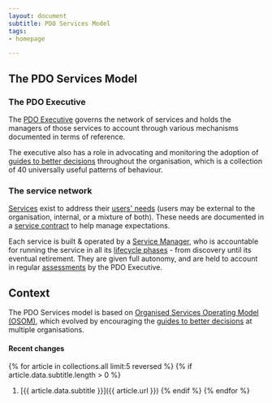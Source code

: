 ```yaml
---
layout: document
subtitle: PDO Services Model
tags:
- homepage

---
```

## The PDO Services Model

### The PDO Executive

The [PDO Executive](/executive) governs the network of services and holds the managers  of those services to account through various mechanisms documented in terms of reference.

The executive also has a role in advocating and monitoring the adoption of [guides to better decisions](/doctrine) throughout the organisation, which is a collection of 40 universally useful patterns of behaviour.

### The service network

[Services](/services/) exist to address their [users' needs](/user-needs) (users may be external to the organisation, internal, or a mixture of both). These needs are documented in a [service contract](/service-contract) to help manage expectations.

Each service is built & operated by a [Service Manager](/service-managers), who is accountable for running the service in all its [lifecycle phases](/lifecycle) - from discovery until its eventual retirement.  They are given full autonomy, and are held to account in regular [assessments](/assessments) by the PDO Executive.

## Context

The PDO Services model is based on [Organised Services Operating Model (OSOM)](https://osom.guide), which evolved by encouraging the [guides to better decisions](/doctrine) at multiple organisations.

#### Recent changes

{% for article in collections.all limit:5 reversed %}
{% if article.data.subtitle.length > 0 %}

1. [{{ article.data.subtitle }}]({{ article.url }})
   {% endif %}
   {% endfor %}